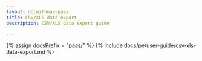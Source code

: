 ```yaml
---
layout: docwithnav-paas
title: CSV/XLS data export
description: CSV/XLS data export guide

---
```


{% assign docsPrefix = "paas/" %}
{% include docs/pe/user-guide/csv-xls-data-export.md %}